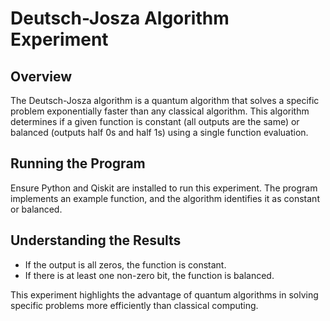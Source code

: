 
# Deutsch-Josza Algorithm Experiment

## Overview
The Deutsch-Josza algorithm is a quantum algorithm that solves a specific problem exponentially faster than any classical algorithm. This algorithm determines if a given function is constant (all outputs are the same) or balanced (outputs half 0s and half 1s) using a single function evaluation.

## Running the Program
Ensure Python and Qiskit are installed to run this experiment. The program implements an example function, and the algorithm identifies it as constant or balanced.

## Understanding the Results
- If the output is all zeros, the function is constant.
- If there is at least one non-zero bit, the function is balanced.

This experiment highlights the advantage of quantum algorithms in solving specific problems more efficiently than classical computing.
